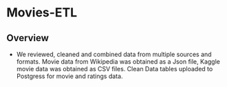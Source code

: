 # Movies-ETL

## Overview

 - We reviewed, cleaned and combined data from multiple sources and formats. Movie data from Wikipedia was obtained as a Json file, Kaggle movie data was obtained as CSV files. Clean Data tables uploaded to Postgress for movie and ratings data.  
